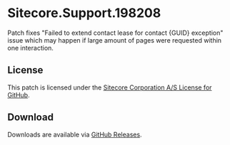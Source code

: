 # Sitecore.Support.198208
Patch fixes &quot;Failed to extend contact lease for contact {GUID} exception&quot; issue which may happen if large amount of pages were requested within one interaction.

## License  
This patch is licensed under the [Sitecore Corporation A/S License for GitHub](https://github.com/sitecoresupport/Sitecore.Support.198208/blob/master/LICENSE).  

## Download  
Downloads are available via [GitHub Releases](https://github.com/sitecoresupport/Sitecore.Support.198208/releases).  
